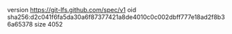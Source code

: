 version https://git-lfs.github.com/spec/v1
oid sha256:d2c041f6fa5da30a6f87377421a8de4010c0c002dbff777e18ad2f8b36a65378
size 4052
